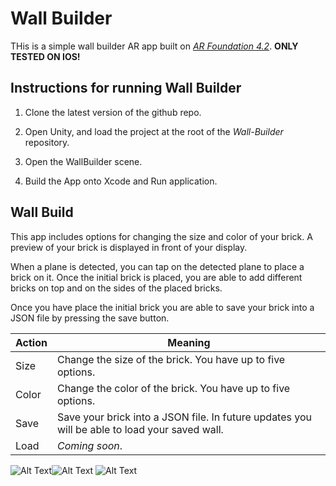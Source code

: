 # Wall Builder

THis is a simple wall builder AR app built on [*AR Foundation 4.2*](https://docs.unity3d.com/Packages/com.unity.xr.arfoundation@4.2/manual/index.html).
**ONLY TESTED ON IOS!**


## Instructions for running Wall Builder

1. Clone the latest version of the github repo.

2. Open Unity, and load the project at the root of the *Wall-Builder* repository.

3. Open the WallBuilder scene.

4. Build the App onto Xcode and Run application.


## Wall Build

This app includes options for changing the size and color of your brick. A preview of your brick is displayed in front of your display.

When a plane is detected, you can tap on the detected plane to place a brick on it. Once the initial brick is placed, you are able to add different bricks on top and on the sides of the placed bricks.

Once you have place the initial brick you are able to save your brick into a JSON file by pressing the save button.

| Action | Meaning |
| ------ | ------- |
| Size  | Change the size of the brick. You have up to five options. |
| Color | Change the color of the brick. You have up to five options. |
| Save | Save your brick into a JSON file. In future updates you will be able to load your saved wall. |
| Load | *Coming soon*. |

![Alt Text](https://media.giphy.com/media/i1UjdVcwcLBh8Z1dOL/giphy-downsized-large.gif?cid=790b76113ffdc8338a6662a0d4674505b39083c2f8437873&rid=giphy-downsized-large.gif&ct=g)![Alt Text](https://media.giphy.com/media/i1UjdVcwcLBh8Z1dOL/giphy-downsized-large.gif?cid=790b76113ffdc8338a6662a0d4674505b39083c2f8437873&rid=giphy-downsized-large.gif&ct=g)
![Alt Text](https://media.giphy.com/media/i1UjdVcwcLBh8Z1dOL/giphy-downsized-large.gif?cid=790b76113ffdc8338a6662a0d4674505b39083c2f8437873&rid=giphy-downsized-large.gif&ct=g)

